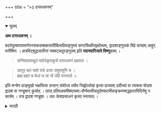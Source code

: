 +++
title = "०३ दन्तधावनम्"

+++

<details open><summary>मूलम्</summary>

**अथ दन्तधावनम् ।**

बदरोदुम्बरापामार्गपनसकदम्बाम्रजातीबिल्वप्रियङ्गुमयं कण्टकिक्षीरवृक्षोत्थम्, द्वादशाङ्गुलकं विप्रे काष्ठम् आहुर् मनीषिणः । क्षत्रविट्शूद्रजातीनां नवषट्चतुरङ्गुलम् इति **मदनपारिजाते विष्णू**क्तम् । 

> कनिष्ठाग्रस्थूलं पर्वार्धकृतकूर्चं दन्तधावनं प्रक्षाल्य । 

> आयुर् बलं यशो वर्चः प्रजाः पशुवसूनि च ।  
ब्रह्म प्रज्ञां च मेधां च त्वं नो धेहि वनस्पते ॥

इति मन्त्रेण प्राङ्मुखो भक्षयित्वा दन्तान् संशोध्य तथैव जिह्वोल्लेखं कृत्वा प्राच्याम् उदीच्यां वा त्यक्त्वा षोडश द्वादश वा गण्डूषान् कुर्यात् । एतत् प्रतिपन्नवमीषष्ठ्यमा-पौर्णमासीचतुर्दश्यष्टमीसङ्क्रमश्राद्धव्रतरविदिनेषु न कार्यम् । तत्र द्वादश गण्डूषाः । ततः केशप्रसाधनं कृत्वा स्नायात् ।

</details>

<details><summary>मराठी</summary>

यानन्तर दन्तधावन साङ्गतोः

बोर, उम्बर, आघाडा, फणस, कळम्ब, आम्बा, साई, बेल व काङ्ग या झाडाञ्चे, किंवा ज्यास काण्टे व चीक आहे अशा झाडाञ्चे - "ब्राह्मणास १२, क्षत्रियाम्स ९, वैश्यांस६, शूद्राम्स ४ अङ्गुलें लाम्ब काष्ठ असावे, असे मदनपारिजाताम्त विष्णूने साङ्गितल्याप्रकारचे करङ्गळीच्या शेवटाएवढे मोठे काष्ठ घेऊन, त्याचे मोठे अग्र तासून ते धुवून,-

> आयुर् बलं यशो वर्चः प्रजाः पशुवसूनि च ।  
ब्रह्म प्रज्ञां च मेधां च त्वं नो धेहि वनस्पते ॥ १ ॥ 

याने पूर्वाभिमुख बसून ते चावून त्याने दात घासून जिव्हेचे मूळ खर्टून तें काष्ठ पूर्वेस किंवा उत्तरेस टाकून, १६ किंवा १२ चूळ भरावे. हे प्रतिपदा, ६।९।१५।१४ । ८ मी सङ्क्रान्ति, श्राद्धदिन, व्रतदिन, रविवार, या दिवशी करूं नये. ह्या दिवसी केवळ १२. चूळ भरून मुखशुद्धि करावी. नन्तर, केश विञ्चरून स्नान करावे. 
</details>